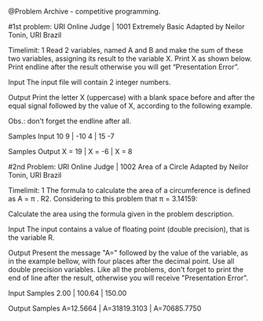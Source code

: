 @Problem Archive - competitive programming.

#1st problem:
URI Online Judge | 1001
Extremely Basic
Adapted by Neilor Tonin, URI  Brazil

Timelimit: 1
Read 2 variables, named A and B and make the sum of these two variables, assigning its result to the variable X. Print X as shown below. Print endline after the result otherwise you will get “Presentation Error”.

Input
The input file will contain 2 integer numbers.

Output
Print the letter X (uppercase) with a blank space before and after the equal signal followed by the value of X, according to the following example.

Obs.: don't forget the endline after all.

Samples Input
10 9 | -10 4 | 15 -7

Samples Output
X = 19 | X = -6 | X = 8

#2nd Problem:
URI Online Judge | 1002
Area of a Circle
Adapted by Neilor Tonin, URI  Brazil

Timelimit: 1
The formula to calculate the area of a circumference is defined as A = π . R2. Considering to this problem that π = 3.14159:

Calculate the area using the formula given in the problem description.

Input
The input contains a value of floating point (double precision), that is the variable R.

Output
Present the message "A=" followed by the value of the variable, as in the example bellow, with four places after the decimal point. Use all double precision variables. Like all the problems, don't forget to print the end of line after the result, otherwise you will receive "Presentation Error".

Input Samples
2.00 | 100.64 | 150.00

Output Samples
A=12.5664 | A=31819.3103 | A=70685.7750
